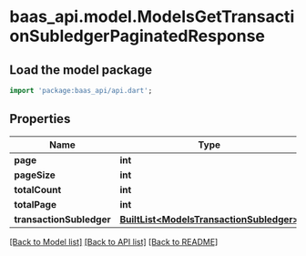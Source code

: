 # baas_api.model.ModelsGetTransactionSubledgerPaginatedResponse

## Load the model package
```dart
import 'package:baas_api/api.dart';
```

## Properties
Name | Type | Description | Notes
------------ | ------------- | ------------- | -------------
**page** | **int** |  | [optional] 
**pageSize** | **int** |  | [optional] 
**totalCount** | **int** |  | [optional] 
**totalPage** | **int** |  | [optional] 
**transactionSubledger** | [**BuiltList&lt;ModelsTransactionSubledger&gt;**](ModelsTransactionSubledger.md) |  | [optional] 

[[Back to Model list]](../README.md#documentation-for-models) [[Back to API list]](../README.md#documentation-for-api-endpoints) [[Back to README]](../README.md)


